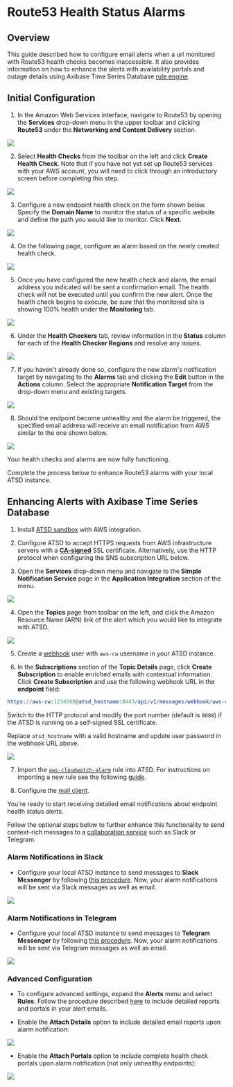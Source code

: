 # Route53 Health Status Alarms

## Overview

This guide described how to configure email alerts when a url monitored with Route53 health checks becomes inaccessible. It also provides information on how to enhance the alerts with availability portals and outage details using Axibase Time Series Database [rule engine](https://github.com/axibase/atsd/tree/master/rule-engine#rule-engine).

## Initial Configuration

1. In the Amazon Web Services interface, navigate to Route53 by opening the **Services** drop-down menu in the upper toolbar and clicking **Route53** under the **Networking and Content Delivery** section.

![](images/route53-locate.png)

2. Select **Health Checks** from the toolbar on the left and click **Create Health Check**. Note that if you have not yet set up Route53 services with your AWS account, you will need to click through an introductory screen before completing this step.

![](images/route53-menu.png)

3. Configure a new endpoint health check on the form shown below. Specify the **Domain Name** to monitor the status of a specific website and define the path you would like to monitor. Click **Next**.

![](images/route53-config.png)

4. On the following page, configure an alarm based on the newly created health check.

![](images/route53-alert.png)

5. Once you have configured the new health check and alarm, the email address you indicated will be sent a confirmation email. The health check will not be executed until you confirm the new alert. Once the health check begins to execute, be sure that the monitored site is showing 100% health under the **Monitoring** tab.

![](images/route53-githup-api.png)

6. Under the **Health Checkers** tab, review information in the **Status** column for each of the **Health Checker Regions** and resolve any issues.

![](images/route53-region-error.png)

7. If you haven't already done so, configure the new alarm's notification target by navigating to the **Alarms** tab and clicking the **Edit** button in the **Actions** column. Select the appropriate **Notification Target** from the drop-down menu and existing targets.

![](images/route53-alarm.png)

8. Should the endpoint become unhealthy and the alarm be triggered, the specified email address will receive an email notification from AWS similar to the one shown below.

![](images/route53-alarm-github.png)

Your health checks and alarms are now fully functioning. 

Complete the process below to enhance Route53 alarms with your local ATSD instance.

## Enhancing Alerts with Axibase Time Series Database

1. Install [ATSD sandbox](../route53-health-checks/README.md) with AWS integration.

2. Configure ATSD to accept HTTPS requests from AWS infrastructure servers with a [**CA-signed**](https://github.com/axibase/atsd/blob/master/administration/ssl-ca-signed.md) SSL certificate. Alternatively, use the HTTP protocol when configuring the SNS subscription URL below.

3. Open the **Services** drop-down menu and navigate to the **Simple Notification Service** page in the **Application Integration** section of the menu.

  ![](images/app-integration-sns.png)

4. Open the **Topics** page from toolbar on the left, and click the Amazon Resource Name (ARN) link of the alert which you would like to integrate with ATSD. 

  ![](images/route53-slack-subscription.png)

5. Create a [webhook](https://github.com/axibase/atsd/blob/master/api/data/messages/webhook.md#webhook-user-wizard) user with `aws-cw` username in your ATSD instance.

6. In the **Subscriptions** section of the **Topic Details** page, click **Create Subscription** to enable enriched emails with contextual information. Click **Create Subscription** and use the following webhook URL in the **endpoint** field:

  ```elm
  https://aws-cw:1234568@atsd_hostname:8443/api/v1/messages/webhook/aws-cw?command.date=Timestamp&json.parse=Message&exclude=Signature;SignatureVersion;SigningCertURL;SignatureVersion;UnsubscribeURL;MessageId;Message.detail.instance-id;Message.time;Message.id;Message.version
  ```

  Switch to the HTTP protocol and modify the port number (default is `8088`) if the ATSD is running on a self-signed SSL certificate.

  Replace `atsd_hostname` with a valid hostname and update user password in the webhook URL above.

  ![](images/route53-slack.png)

7. Import the [`aws-cloudwatch-alarm`](resources/rule-aws-cloudwatch-alarm.xml) rule into ATSD. For instructions on importing a new rule see the following [guide](../../shared/import-rule.md).

8. Configure the [mail client](https://github.com/axibase/atsd/blob/master/administration/mail-client.md).

You're ready to start receiving detailed email notifications about endpoint health status alerts.

Follow the optional steps below to further enhance this functionality to send context-rich messages to a [collaboration service](https://github.com/axibase/atsd/blob/master/rule-engine/web-notifications.md#web-notifications) such as Slack or Telegram.

### Alarm Notifications in Slack

* Configure your local ATSD instance to send messages to **Slack Messenger** by following [this procedure](https://github.com/axibase/atsd/blob/master/rule-engine/notifications/slack.md). Now, your alarm notifications will be sent via Slack messages as well as email.

![](images/route53-alert-slack.png)

### Alarm Notifications in Telegram

* Configure your local ATSD instance to send messages to **Telegram Messenger** by following [this procedure](https://github.com/axibase/atsd/blob/master/rule-engine/notifications/telegram.md). Now, your alarm notifications will be sent via Telegram messages as well as email.

![](images/route53-tg-alert.png)

### Advanced Configuration

* To configure advanced settings, expand the **Alerts** menu and select **Rules**. Follow the procedure described [here](https://github.com/axibase/atsd/blob/master/rule-engine/web-notifications.md#attachments) to include detailed reports and portals in your alert emails.

* Enable the **Attach Details** option to include detailed email reports upon alarm notification:

![](images/route53-alarm-email-detail.png)

* Enable the **Attach Portals** option to include complete health check portals upon alarm notification (not only unhealthy endpoints):

![](images/route53-alarm-email-portal.png)
